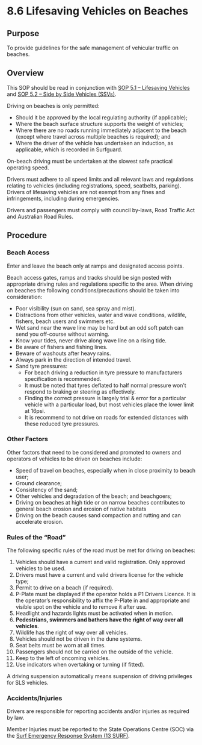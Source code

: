 # 8.6 Lifesaving Vehicles on Beaches

## Purpose

To provide guidelines for the safe management of vehicular traffic on beaches.

## Overview

This SOP should be read in conjunction with [SOP 5.1 – Lifesaving Vehicles](#_5.1_Lifesaving_Vehicles) and [SOP 5.2 – Side by Side Vehicles (SSVs)](#_5.2_Side_By).

Driving on beaches is only permitted:

- Should it be approved by the local regulating authority (if applicable);
- Where the beach surface structure supports the weight of vehicles;
- Where there are no roads running immediately adjacent to the beach (except where travel across multiple beaches is required); and
- Where the driver of the vehicle has undertaken an induction, as applicable, which is recorded in Surfguard.

On-beach driving must be undertaken at the slowest safe practical operating speed.

Drivers must adhere to all speed limits and all relevant laws and regulations relating to vehicles (including registrations, speed, seatbelts, parking). Drivers of lifesaving vehicles are not exempt from any fines and infringements, including during emergencies.

Drivers and passengers must comply with council by-laws, Road Traffic Act and Australian Road Rules.

## Procedure

### Beach Access

Enter and leave the beach only at ramps and designated access points.

Beach access gates, ramps and tracks should be sign posted with appropriate driving rules and regulations specific to the area. When driving on beaches the following conditions/precautions should be taken into consideration:

- Poor visibility (sun on sand, sea spray and mist).
- Distractions from other vehicles, water and wave conditions, wildlife, fishers, beach users and swimmers etc.
- Wet sand near the wave line may be hard but an odd soft patch can send you off-course without warning.
- Know your tides, never drive along wave line on a rising tide.
- Be aware of fishers and fishing lines.
- Beware of washouts after heavy rains.
- Always park in the direction of intended travel.
- Sand tyre pressures:
  - For beach driving a reduction in tyre pressure to manufacturers specification is recommended.
  - It must be noted that tyres deflated to half normal pressure won’t respond to braking or steering as effectively.
  - Finding the correct pressure is largely trial & error for a particular vehicle with a particular load, but most vehicles place the lower limit at 16psi.
  - It is recommend to not drive on roads for extended distances with these reduced tyre pressures.

### Other Factors

Other factors that need to be considered and promoted to owners and operators of vehicles to be driven on beaches include:

- Speed of travel on beaches, especially when in close proximity to beach user;
- Ground clearance;
- Consistency of the sand;
- Other vehicles and degradation of the beach; and beachgoers;
- Driving on beaches at high tide or on narrow beaches contributes to general beach erosion and erosion of native habitats
- Driving on the beach causes sand compaction and rutting and can accelerate erosion.

### Rules of the “Road”

The following specific rules of the road must be met for driving on beaches:

1. Vehicles should have a current and valid registration. Only approved vehicles to be used.
2. Drivers must have a current and valid drivers license for the vehicle type;
3. Permit to drive on a beach (if required).
4. P-Plate must be displayed if the operator holds a P1 Drivers Licence. It is the operator’s responsibility to affix the P-Plate in and appropriate and visible spot on the vehicle and to remove it after use.
5. Headlight and hazards lights must be activated when in motion.
6. **Pedestrians, swimmers and bathers have the right of way over all vehicles**.
7. Wildlife has the right of way over all vehicles.
8. Vehicles should not be driven in the dune systems.
9. Seat belts must be worn at all times.
10. Passengers should not be carried on the outside of the vehicle.
11. Keep to the left of oncoming vehicles.
12. Use indicators when overtaking or turning (if fitted).

A driving suspension automatically means suspension of driving privileges for SLS vehicles.

### Accidents/Injuries

Drivers are responsible for reporting accidents and/or injuries as required by law.

Member Injuries must be reported to the State Operations Centre (SOC) via the [Surf Emergency Response System (13 SURF)](#_12.2_Surf_Emergency).